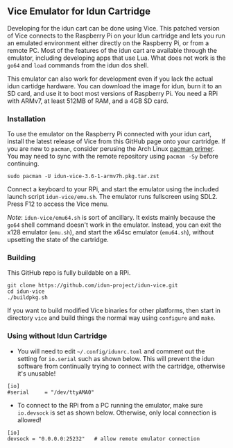 ## Vice Emulator for Idun Cartridge

Developing for the idun cart can be done using Vice. This patched version of Vice connects to the Raspberry Pi on your Idun cartridge and lets you run an emulated environment either directly on the Raspberry Pi, or from a remote PC. Most of the features of the idun cart are available through the emulator, including developing apps that use Lua. What does not work is the `go64` and `load` commands from the idun dos shell.

This emulator can also work for development even if you lack the actual idun cartidge hardware. You can download the image for idun, burn it to an SD card, and use it to boot most versions of Raspberry Pi. You need a RPi with ARMv7, at least 512MB of RAM, and a 4GB SD card.

### Installation

To use the emulator on the Raspberry Pi connected with your idun cart, install the latest release of Vice from this GitHub page onto your cartridge. If you are new to `pacman`, consider perusing the Arch Linux [pacman primer](https://wiki.archlinux.org/title/Pacman). You may need to sync with the remote repository using `pacman -Sy` before continuing.

```
sudo pacman -U idun-vice-3.6-1-armv7h.pkg.tar.zst
```

Connect a keyboard to your RPi, and start the emulator using the included launch script `idun-vice/emu.sh`. The emulator runs fullscreen using SDL2. Press F12 to access the Vice menu.

_Note_: `idun-vice/emu64.sh` is sort of ancillary. It exists mainly because the `go64` shell command doesn't work in the emulator. Instead, you can exit the x128 emulator (`emu.sh`), and start the x64sc emulator (`emu64.sh`), without upsetting the state of the cartridge.

### Building

This GitHub repo is fully buildable on a RPi.
```
git clone https://github.com/idun-project/idun-vice.git
cd idun-vice
./buildpkg.sh
```

If you want to build modified Vice binaries for other platforms, then start in directory `vice` and build things the normal way using `configure` and `make`.

### Using without Idun Cartridge

- You will need to edit `~/.config/idunrc.toml` and comment out the setting for `io.serial` such as shown below. This will prevent the idun software from continually trying to connect with the cartridge, otherwise it's unusable!
```
[io]
#serial 	= "/dev/ttyAMA0"
```
- To connect to the RPi from a PC running the emulator, make sure `io.devsock` is set as shown below. Otherwise, only local connection is allowed!
```
[io]
devsock = "0.0.0.0:25232"	# allow remote emulator connection
```
